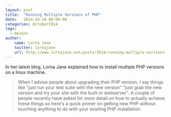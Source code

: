 ```yaml
---
layout: post
title:  "Running Multiple Versions of PHP"
date:   2014-10-19 00:00:00
categories: October2014
tags:
  - Devenv
author:
    name: Lorna Jane
    twitter: lornajane
    url: http://www.lornajane.net/posts/2014/running-multiple-versions-of-php
---
```

In her latest blog, Lorna Jane explained how to install multiple PHP versions on a linux machine.

> When I advise people about upgrading their PHP version, I say things like "just run your test suite with the new version" "just grab the new version and try your site with the built-in webserver". A couple of people recently have asked for more detail on how to actually achieve these things so here's a quick primer on getting new PHP without touching anything to do with your existing PHP installation.
